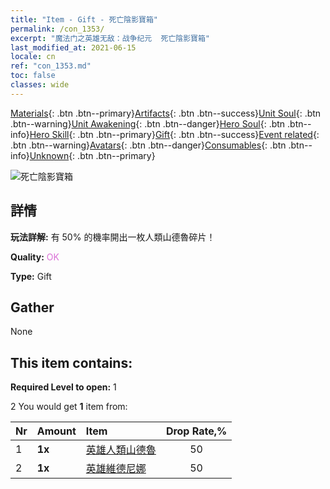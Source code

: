 ```yaml
---
title: "Item - Gift - 死亡陰影寶箱"
permalink: /con_1353/
excerpt: "魔法门之英雄无敌：战争纪元  死亡陰影寶箱"
last_modified_at: 2021-06-15
locale: cn
ref: "con_1353.md"
toc: false
classes: wide
---
```

 [Materials](/ItemsCN/){: .btn .btn--primary}[Artifacts](/ItemsCN/Artifacts/){: .btn .btn--success}[Unit Soul](/ItemsCN/UnitSoul/){: .btn .btn--warning}[Unit Awakening](/ItemsCN/UnitAwakening/){: .btn .btn--danger}[Hero Soul](/ItemsCN/HeroSoul/){: .btn .btn--info}[Hero Skill](/ItemsCN/HeroSkill/){: .btn .btn--primary}[Gift](/ItemsCN/Gift/){: .btn .btn--success}[Event related](/ItemsCN/Events/){: .btn .btn--warning}[Avatars](/ItemsCN/Avatars/){: .btn .btn--danger}[Consumables](/ItemsCN/Consumables/){: .btn .btn--info}[Unknown](/ItemsCN/Unknown/){: .btn .btn--primary}

 ![死亡陰影寶箱](/images/t/i_906030.png)

## 詳情
 **玩法詳解:** 有 50% 的機率開出一枚人類山德魯碎片！

 **Quality:** <span style="color: #DA70D6">OK</span>

 **Type:** Gift

## Gather

  None

## This item contains:

 **Required Level to open:** 1

 2 You would get **1** item  from:

  | Nr | Amount |     Item    | Drop Rate,% |
  |:---|:-------|:------------|:---------:|
  | 1 |  **1x** | [英雄人類山德魯](/cn/Items/her_373/) | 50 | 
  | 2 |  **1x** | [英雄維德尼娜](/cn/Items/her_372/) | 50 | 

